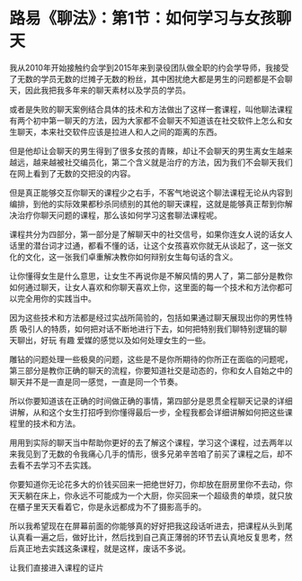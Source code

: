 # 路易《聊法》：第1节：如何学习与女孩聊天

我从2010年开始接触约会学到2015年来到录役团队做全职的约会学导师，我接受了无数的学员无数的烂摊子无数的粉丝，其中困扰绝大都是男生的问题都是不会聊天，因此我把我多年来的聊天素材以及学员的学员。

或者是失败的聊天案例结合具体的技术和方法做出了这样一套课程，叫他聊法课程有两个初中第一聊天的方法，因为大家都不会聊天不知道该在社交软件上怎么和女生聊天，本来社交软件应该是拉进人和人之间的距离的东西。

但是他却让会聊天的男生得到了很多女孩的青睞，却让不会聊天的男生离女生越来越远，越来越被社交编员化，第二个含义就是治疗的方法，因为我们不会聊天我们在网上看到了无数的交把没的内容。

但是真正能够交互你聊天的课程少之右手，不客气地说这个聊法课程无论从内容到编排，到他的实际效果都秒杀同绩别的其他的聊天课程，这就是能够真正帮到你解决治疗你聊天问题的课程，那么该如何学习这套聊法课程呢。

课程共分为四部分，第一部分是了解聊天中的社交信号，如果你连女人说的话女人话里的潜台词才过通，都看不懂的话，让这个女孩喜欢你就无从谈起了，这一张文化的文化，这一张我们卓重解决教你如何辩别女生每句话的含义。

让你懂得女生是什么意思，让女生不再说你是不解风情的男人了，第二部分是教你如何通过聊天，让女人喜欢和你聊天喜欢上你，这里面的每一个技术和方法你都可以完全用你的实践当中。

因为这些技术和方法都是经过实战所简验的，包括如果通过聊天展现出你的男性特质 吸引人的特质，如何把对话不断地进行下去，如何把特别我们聊特别逻辑的聊天聊出，好玩 有趣 爱媒的感觉以及如何处理女生的一些。

雕钻的问题处理一些极臭的问题，这些是不是你所期待的你所正在面临的问题呢，第三部分是教你正确的聊天的流程，你要知道社交是动态的，你和女人自始之中的聊天并不是一直是同一感觉，一直是同一个节奏。

所以你要知道该在正确的时间做正确的事情，第四部分是恩贯全程聊天记录的详细讲解，从和这个女生打招呼到你懂得最后一步，全程我都会详细讲解如何把这些课程里的技术和方法。

用用到实际的聊天当中帮助你更好的去了解这个课程，学习这个课程，过去两年以来我见到了无数的令我痛心几手的情形，很多兄弟辛苦咱了前买了课程之后，却不去看不去学习不去实践。

你要知道你无论花多大的价钱买回来一把绝世好刀，你却放在厨房里你不去动，你天天躺在床上，你永远不可能成为一个大厨，你买回来一个超级贵的单烦，就只放在櫃子里天天看着它，你是永远都成为不了摄影高手的。

所以我希望现在在屏幕前面的你能够真的好好把我这段话听进去，把课程从头到尾认真看一遍之后，做好比计，然后找到自己真正薄弱的环节去认真地反复思考，然后真正地去实践这条课程，就是这样，废话不多说。

让我们直接进入课程的证片